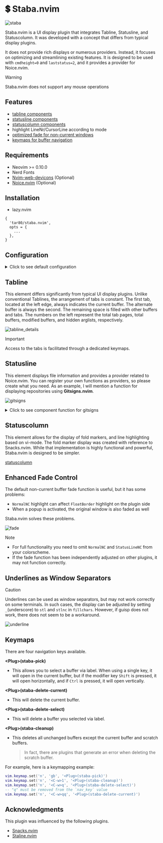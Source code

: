 # :heavy_dollar_sign: Staba.nvim

![staba](https://github.com/user-attachments/assets/e69d6102-4280-486e-8369-1017ddc35e93)

Staba.nvim is a UI display plugin that integrates Tabline, Statusline,
and Statuscolumn. It was developed with a concept that differs from typical
display plugins.

It does not provide rich displays or numerous providers. Instead, it focuses on
optimizing and streamlining existing features. It is designed to be used with
`cmdheight=0` and `laststatus=2`, and it provides a provider for Noice.nvim.

> [!WARNING]
> Staba.nvim does not support any mouse operations

## Features

- [tabline components](#tabline)
- [statusline components](#statusline)
- [statuscolumn components](#statuscolumn)
- highlight LineNr/CursorLine according to mode
- [optimized fade for non-current windows](#enhanced-fade-control)
- [keymaps for buffer navigation](#keymaps)

## Requirements

- Neovim >= 0.10.0
- Nerd Fonts
- [Nvim-web-devicons](https://github.com/nvim-tree/nvim-web-devicons) (Optional)
- [Noice.nvim](https://github.com/folke/noice.nvim) (Optional)

## Installation

- lazy.nvim

```lua:
{
  'tar80/staba.nvim',
  opts = {
    ...
  },
}
```

## Configuration

<details>
<summary> Click to see default configuration </summary>

```lua
local ui = require('staba.icon.ui')

require('staba').setup({
    enable_fade = true,
    enable_underline = true, -- used as a horizontal separator for each buffer.
    enable_statuscolumn = true,
    enable_statusline = true,
    enable_tabline = true,
    mode_line = 'LineNr' -- choose from "LineNr"|"CursorLineNr"|"CursorLine" or nil
    nav_keys = 'asdfghjklzxcvnmweryuiop', -- for assigning to navigation keys
    no_name = '[No Name]' -- a buffer name for an empty buffer
    ignore_filetypes = {
        fade = {},
        statuscolumn = { 'qf', 'help', 'terminal' },
        statusline = { 'terminal' },
        tabline = {},
    },
    statuscolumn = { 'sign', 'number', 'fold_ex' },
    statusline = {
        active = {
            left = { 'staba_logo','search_count', 'noice_mode' },
            middle = {},
            right = { '%<', 'diagnostics', 'encoding', 'position' },
            },
        inactive = { left = {}, middle = { 'devicon', 'filename', '%*' }, right = {} },
    },
    tabline = {
        left = { 'bufinfo', 'parent', 'shellslash', ' ' },
        right = {},
        view = { 'buffers', 'tabs' },
        bufinfo = {
            '%#StabaTabsReverse#',
            'tab',
            '%#StabaBuffersReverse#',
            'buffer',
            '%#StabaModified#',
            'modified',
            '%#StabaSpecial#',
            'unopened',
            '%* ',
        },
        active = { 'devicon', 'namestate' },
        tabs = {
            self.frame.tabs_left,
            '%#StabaTabs#',
            'nav_key',
            self.frame.tabs_left,
            'namestate'
        },
        buffers = {
            self.frame.buffers_left,
            '%#StabaBuffers#',
            'nav_key',
            self.frame.buffers_left,
            'namestate'
        },
    },
    frame = {
        tabs_left = '%#StabaTabsReverse#'..ui.frame.slant_d.left,
        tabs_right = '%#StabaTabsReverse#'..ui.frame.bar.right,
        buffers_left = '%#StabaBuffersReverse#'..ui.frame.slant_d.left,
        buffers_right = '%#StabaBuffersReverse#'..ui.frame.bar.right,
        statusline_left = '%#StabaStatusReverse#'..ui.frame.slant_u.left,
        statusline_right = '%#StabaStatusReverse#'..ui.frame.slant_u.right
    },
    sep = {
        normal_left = '%#TabLineFill#'..ui.sep.arrow.left..'%* '
        normal_right = '%#TabLineFill#'..ui.sep.arrow.right..'%* '
    },
    icons = {
        logo = { '', 'WarningMsg' },
        bar = '│',
        bufinfo = { tab = 'ᵀ', buffer = 'ᴮ', modified = 'ᴹ', unopened = 'ᵁ' },
        fold = { open = '󰍝', close = '󰍟', blank = ' ' }, -- "blank" is provided for adjusting ambiwidth.
        fileformat = {
            dos = { '', 'Changed' },
            mac = { '', 'Removed' },
            unix = { '', 'Added'  },
        },
        severity = {
            Error = { '', 'DiagnosticSignError' },
            Warn = { '', 'DiagnosticSignWarn'  },
            Hint = { '', 'DiagnosticSignHint'  },
            Info = { '', 'DiagnosticSignInfo'  },
        },
        status = {
            lock = { '󰍁', 'StabaReadonly' },
            unlock = '  ',
            modify = { '󰐖', 'StabaModified' },
            nomodify = '  ',
            unopen = { '󰌖', 'StabaSpecial' },
            open = '  ',
        },
    },
})
```

> [!HINT]
> Contains unused settings such as `sep`, `icons.status`

</details>

## Tabline

This element differs significantly from typical UI display plugins. Unlike
conventional Tablines, the arrangement of tabs is constant.
The first tab, located at the left edge, always indicates the current buffer.
The alternate buffer is always the second. The remaining space is filled with
other buffers and tabs. The numbers on the left represent the total tab pages,
total buffers, modified buffers, and hidden arglists, respectively.

![tabline_details](https://github.com/user-attachments/assets/d412edd7-7a9c-4269-81b1-f995f3954aca)

> [!IMPORTANT]
> Access to the tabs is facilitated through a dedicated <Plug> keymaps.  

## Statusline

This element displays file information and provides a provider related to Noice.nvim.
You can register your own functions as providers, so please create what you need.
As an example, I will mention a function for displaying repositories using **Gitsigns.nvim**.

![gitsigns](https://github.com/user-attachments/assets/4baebc16-6ae8-43f5-99f6-2f9b5bc6ba65)

<details>
<summary> Click to see component function for gitsigns </summary>

```lua
local git_signs = function()
  local status = vim.b.gitsigns_status_dict
  if not status then
    return ''
  end
  local root = status.root:gsub('^(.+[/\\])', '')
  local head = status.head
  local stage = ('%s+%s%s~%s%s!%s%s '):format(
    '%#Changed#',
    status.changed,
    '%#Added#',
    status.added,
    '%#Removed#',
    status.removed,
    '%*'
  )
  return ('%s %s %s '):format(root, head, stage)
end

-- Then add it to your component settings.
require('staba').setup({
    opts = {
        statusline = {
            active = {
                left = { git_signs },
                middle = {...},
                right = {...},
            },
            inactive = {...},
        },
    }
})
```

</details>

## Statuscolumn

This element allows for the display of fold markers, and line highlighting based
on vi-mode. The fold marker display was created with reference to Snacks.nvim.
While that implementation is highly functional and powerful, Staba.nvim is designed to be simpler.

[statuscolumn](https://github.com/user-attachments/assets/3cfb2dee-ac2f-4664-8479-0156aa3f8192)

## Enhanced Fade Control

The default non-current buffer fade function is useful, but it has some problems:

- `NormalNC` highlight can affect `FloatBorder` highlight on the plugin side
- When a popup is activated, the original window is also faded as well

Staba.nvim solves these problems.

![fade](https://github.com/user-attachments/assets/2e293c4c-a79f-42ee-93a5-d166d0ba783e)

> [!NOTE]
>
> - For full functionality you need to omit `NormalNC` and `StatusLineNC` from your colorscheme.
> - If the fade function has been independently adjusted on other plugins, it may not function correctly.

## Underlines as Window Separators

> [!CAUTION]
> Underlines can be used as window separators, but may not work correctly on some
> terminals. In such cases, the display can be adjusted by setting `_`(underscore)
> to `stl` and `stlnc` in `fillchars`. However, if guisp does not work,
> there does not seem to be a workaround.

![underline](https://github.com/user-attachments/assets/fb1d3d75-0668-4388-b362-6d2c685d9c23)

## Keymaps

There are four navigation keys available.

**\<Plug>(staba-pick)**

- This allows you to select a buffer via label. When using a single key,
  it will open in the current buffer, but if the modifier key `Shift` is pressed,
  it will open horizontally, and if `Ctrl` is pressed, it will open vertically.

**\<Plug>(staba-delete-current)**

- This will delete the current buffer.

**\<Plug>(staba-delete-select)**

- This will delete a buffer you selected via label.

**\<Plug>(staba-cleanup)**

- This deletes all unchanged buffers except the current buffer and scratch buffers.
  > In fact, there are plugins that generate an error when deleting the scratch buffer.

For example, here is a keymapping example:

```lua
vim.keymap.set('n', 'gb', '<Plug>(staba-pick)')
vim.keymap.set('n', '<C-w>1', '<Plug>(staba-cleanup)')
vim.keymap.set('n', '<C-w>q', '<Plug>(staba-delete-select)')
-- "q" must be removed from the `nav_key` value
vim.keymap.set('n', '<C-w>qq', '<Plug>(staba-delete-current)')
```

## Acknowledgments

This plugin was influenced by the following plugins.

- [Snacks.nvim](https://github.com/folke/snacks.nvim)
- [Staline.nvim](https://github.com/tamton-aquib/staline.nvim)
